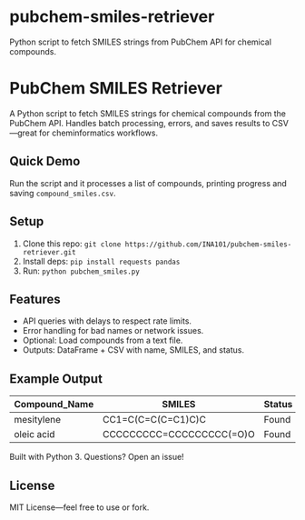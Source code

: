 # pubchem-smiles-retriever
Python script to fetch SMILES strings from PubChem API for chemical compounds.
# PubChem SMILES Retriever

A Python script to fetch SMILES strings for chemical compounds from the PubChem API. Handles batch processing, errors, and saves results to CSV—great for cheminformatics workflows.

## Quick Demo
Run the script and it processes a list of compounds, printing progress and saving `compound_smiles.csv`.

## Setup
1. Clone this repo: `git clone https://github.com/INA101/pubchem-smiles-retriever.git`
2. Install deps: `pip install requests pandas`
3. Run: `python pubchem_smiles.py`

## Features
- API queries with delays to respect rate limits.
- Error handling for bad names or network issues.
- Optional: Load compounds from a text file.
- Outputs: DataFrame + CSV with name, SMILES, and status.

## Example Output
| Compound_Name | SMILES                  | Status |
|---------------|-------------------------|--------|
| mesitylene   | CC1=C(C=C(C=C1)C)C     | Found  |
| oleic acid   | CCCCCCCCC=CCCCCCCCC(=O)O | Found |

Built with Python 3. Questions? Open an issue!

## License
MIT License—feel free to use or fork.
